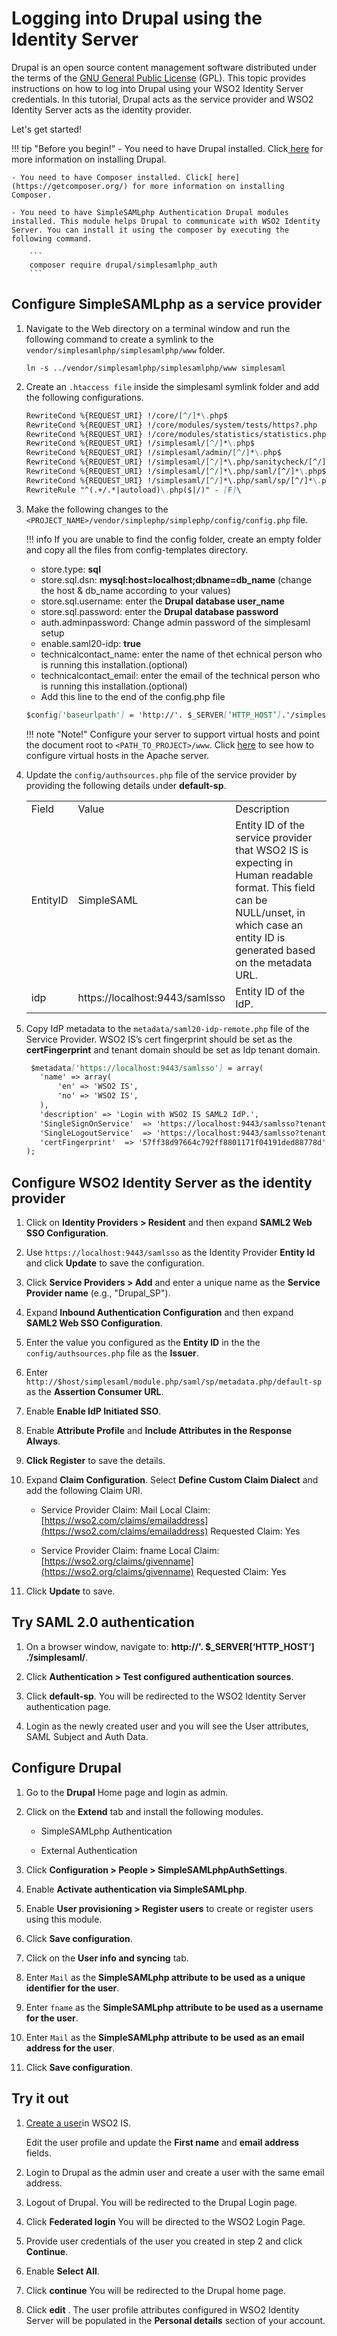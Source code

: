 # Logging into Drupal using the Identity Server

Drupal is an open source content management software distributed under the terms of the [GNU General Public License](http://www.gnu.org/copyleft/gpl.html) (GPL). This topic provides instructions on how to log into Drupal using your WSO2 Identity Server credentials. In this tutorial, Drupal acts as the service provider and WSO2 Identity Server acts as the identity provider.

Let's get started!

!!! tip "Before you begin!"
    - You need to have Drupal installed. Click[ here](https://www.drupal.org/docs/installing-drupal) for more information on installing Drupal.
    
    - You need to have Composer installed. Click[ here](https://getcomposer.org/) for more information on installing Composer.
    
    - You need to have SimpleSAMLphp Authentication Drupal modules installed. This module helps Drupal to communicate with WSO2 Identity Server. You can install it using the composer by executing the following command.
    
        ```
        composer require drupal/simplesamlphp_auth
        ```
## Configure SimpleSAMLphp as a service provider

1. Navigate to the Web directory on a terminal window and run the following command to create a symlink to the `vendor/simplesamlphp/simplesamlphp/www` folder.

    ```
    ln -s ../vendor/simplesamlphp/simplesamlphp/www simplesaml
    ```
2. Create an `.htaccess file` inside the simplesaml symlink folder and add the following configurations.

    ```markdown
    RewriteCond %{REQUEST_URI} !/core/[^/]*\.php$
    RewriteCond %{REQUEST_URI} !/core/modules/system/tests/https?.php
    RewriteCond %{REQUEST_URI} !/core/modules/statistics/statistics.php$
    RewriteCond %{REQUEST_URI} !/simplesaml/[^/]*\.php$
    RewriteCond %{REQUEST_URI} !/simplesaml/admin/[^/]*\.php$
    RewriteCond %{REQUEST_URI} !/simplesaml/[^/]*\.php/sanitycheck/[^/]*\.php$
    RewriteCond %{REQUEST_URI} !/simplesaml/[^/]*\.php/saml/[^/]*\.php$
    RewriteCond %{REQUEST_URI} !/simplesaml/[^/]*\.php/saml/sp/[^/]*\.php/default-sp$
    RewriteRule "^(.+/.*|autoload)\.php($|/)" - [F]\
    ```
3. Make the following changes to the `<PROJECT_NAME>/vendor/simplephp/simplephp/config/config.php` file.

    !!! info
            If you are unable to find the config folder, create an empty folder and copy all the files from config-templates directory.

    - store.type: **sql**
    - store.sql.dsn: **mysql:host=localhost;dbname=db_name** (change the host & db_name according to your values)
    - store.sql.username: enter the **Drupal database user_name**
    - store.sql.password: enter the **Drupal database password**
    - auth.adminpassword: Change admin password of the simplesaml setup
    - enable.saml20-idp: **true**
    - technicalcontact_name: enter the name of thet echnical person who is running this installation.(optional)
    - technicalcontact_email: enter the email of the technical person who is running this installation.(optional)
    - Add this line to the end of the config.php file 

    ```markdown
    $config['baseurlpath'] = 'http://'. $_SERVER[‘HTTP_HOST’].'/simplesaml/';
    ```

    !!! note "Note!"
            Configure your server to support virtual hosts and point the document root to `<PATH_TO_PROJECT>/www`. Click [here](https://httpd.apache.org/docs/2.4/vhosts/index.html) to see how to configure virtual hosts in the Apache server.

4. Update the `config/authsources.php` file of the service provider by providing the following details under **default-sp**.

    <table>
      <tr>
        <td>Field</td>
        <td>Value</td>
        <td>Description</td>
      </tr>
      <tr>
        <td>EntityID</td>
        <td>SimpleSAML</td>
        <td>Entity ID of the service provider that WSO2 IS is expecting in Human readable format. This field can be NULL/unset, in which case an entity ID is generated based on the metadata URL.</td>
      </tr>
      <tr>
        <td>idp</td>
        <td>https://localhost:9443/samlsso</td>
        <td>Entity ID of the IdP. </td>
      </tr>
    </table>


5. Copy IdP metadata to the `metadata/saml20-idp-remote.php` file of the Service Provider. WSO2 IS’s cert fingerprint should be set as the **certFingerprint** and tenant domain should be set as Idp tenant domain.
    ```markdown
     $metadata['https://localhost:9443/samlsso'] = array(
       'name' => array(
           'en' => 'WSO2 IS',
           'no' => 'WSO2 IS',
       ),
       'description' => 'Login with WSO2 IS SAML2 IdP.',
       'SingleSignOnService'  => 'https://localhost:9443/samlsso?tenantDomain=carbon.super',
       'SingleLogoutService'  => 'https://localhost:9443/samlsso?tenantDomain=carbon.super',
       'certFingerprint'  => '57ff38d97664c792ff8801171f04191ded88778d'
    );
    ```
## Configure WSO2 Identity Server as the identity provider

1. Click on **Identity Providers > Resident** and then expand **SAML2 Web SSO Configuration**.

2. Use `https://localhost:9443/samlsso` as the Identity Provider **Entity Id** and click **Update** to save the configuration.

    <!-- ![resident-idp-config](../assets/img/tutorials/drupal-is-resident-idp-config.png) -->

3. Click **Service Providers > Add** and enter a unique name as the **Service Provider name** (e.g., "Drupal_SP").

4. Expand **Inbound Authentication Configuration** and then expand **SAML2 Web SSO Configuration**.

5. Enter the value you configured as the **Entity ID** in the the `config/authsources.php` file as the **Issuer**.

6. Enter `http://$host/simplesaml/module.php/saml/sp/metadata.php/default-sp` as the **Assertion Consumer URL**.

7. Enable **Enable IdP Initiated SSO**.

8. Enable **Attribute Profile** and **Include Attributes in the Response Always**.

9. **Click Register** to save the details.

10. Expand **Claim Configuration**. Select **Define Custom Claim Dialect** and add the following Claim URI.

    * Service Provider Claim: Mail
    Local Claim:[https://wso2.com/claims/emailaddress](https://wso2.com/claims/emailaddress)
    Requested Claim: Yes

    * Service Provider Claim: fname
    Local Claim:[https://wso2.org/claims/givenname](https://wso2.org/claims/givenname)
    Requested Claim: Yes

    <!-- ![image alt text](../assets/img/tutorials/drupal-sp-claim-config.png) -->

11. Click **Update** to save.

## Try SAML 2.0 authentication

1. On a browser window, navigate to: **http://'. $_SERVER[‘HTTP_HOST’] .’/simplesaml/**.

    <!-- ![drupal-simple-saml-welcome-page](../assets/img/tutorials/drupal-simple-saml-welcome-page.png) -->

2. Click **Authentication > Test configured authentication sources**.

    <!-- ![drupal-simple-saml-default-sp](../assets/img/tutorials/drupal-simple-saml-default-sp.png) -->

3. Click **default-sp**. You will be redirected to the WSO2 Identity Server authentication page.

4. Login as the newly created user and you will see the User attributes, SAML Subject and Auth Data.

    <!-- ![drupal-simple-saml-login](../assets/img/tutorials/drupal-simple-saml-login.png) -->

## Configure Drupal

1. Go to the **Drupal** Home page and login as admin.

2. Click on the **Extend** tab and install the following modules.

    * SimpleSAMLphp Authentication

    * External Authentication

3. Click  **Configuration > People > SimpleSAMLphpAuthSettings**.

4. Enable **Activate authentication via SimpleSAMLphp**.

    <!-- ![drupal-sp-enable-simpe-saml-php](../assets/img/tutorials/drupal-sp-enable-simpe-saml-php.png) -->

5. Enable **User provisioning > Register users** to create or register users using this module.

6. Click **Save configuration**.

7. Click on the **User info and syncing** tab.

8. Enter `Mail` as the **SimpleSAMLphp attribute to be used as a unique identifier for the user**.

9. Enter `fname` as the **SimpleSAMLphp attribute to be used as a username for the user**.

10. Enter `Mail` as the **SimpleSAMLphp attribute to be used as an email address for the user**.

    <!-- ![drupal-sp-config-user-info](../assets/img/tutorials/drupal-sp-config-user-info.png)-->

11. Click **Save configuration**.

## Try it out

1. [Create a user](https://is.docs.wso2.com/en/latest/learn/adding-users-and-roles/#create-a-user)in WSO2 IS.

   Edit the user profile and update the **First name** and **email address** fields.

2. Login to Drupal as the admin user and create a user with the same email address.

3. Logout of Drupal. You will be redirected to the Drupal Login page.

4. Click **Federated login** You will be directed to the WSO2 Login Page.

    <!-- ![drupal-sp-login](../assets/img/tutorials/drupal-sp-login.png) -->

    <!-- ![drupal-idp-login](../assets/img/tutorials/drupal-idp-login.png) -->

5. Provide user credentials of the user you created in step 2 and click **Continue**.

6. Enable **Select All**.

    <!-- ![drupal-idp-consent](../assets/img/tutorials/drupal-idp-consent.png) -->

7. Click **continue** You will be redirected to the Drupal home page.

    <!-- ![drupal-sp-welcome-page](../assets/img/tutorials/drupal-sp-welcome-page.png) -->

8. Click **edit** . The user profile attributes configured in WSO2 Identity Server will be populated in the **Personal details** section of your account.

    <!-- ![drupal-sp-populated-user-info](../assets/img/tutorials/drupal-sp-populated-user-info.png) -->

